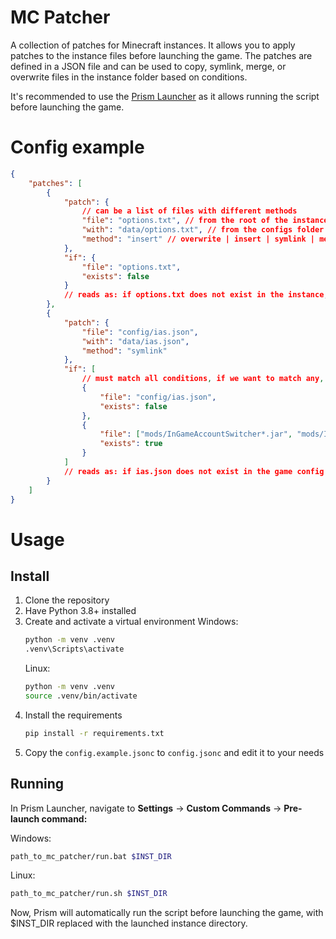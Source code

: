 # MC Patcher

A collection of patches for Minecraft instances. It allows you to apply patches to the instance files before launching the game. The patches are defined in a JSON file and can be used to copy, symlink, merge, or overwrite files in the instance folder based on conditions.

It's recommended to use the [Prism Launcher](https://prismlauncher.org/download/) as it allows running the script before launching the game.

# Config example

```json
{
    "patches": [
        {
            "patch": {
                // can be a list of files with different methods
                "file": "options.txt", // from the root of the instance
                "with": "data/options.txt", // from the configs folder
                "method": "insert" // overwrite | insert | symlink | merge
            },
            "if": {
                "file": "options.txt",
                "exists": false
            }
            // reads as: if options.txt does not exist in the instance, get it from the configs folder
        },
        {
            "patch": {
                "file": "config/ias.json",
                "with": "data/ias.json",
                "method": "symlink"
            },
            "if": [
                // must match all conditions, if we want to match any, we can use "or" inside the object with the same structure
                {
                    "file": "config/ias.json",
                    "exists": false
                },
                {
                    "file": ["mods/InGameAccountSwitcher*.jar", "mods/In-Game Account Switcher*.jar"], // match any variant of the mod file
                    "exists": true
                }
            ]
            // reads as: if ias.json does not exist in the game config folder and in-game account switcher mod is installed, symlink ias.json from the configs folder
        }
    ]
}

```
# Usage

## Install

1. Clone the repository
2. Have Python 3.8+ installed
3. Create and activate a virtual environment
    Windows:
    ```bash
    python -m venv .venv
    .venv\Scripts\activate
    ```
    Linux:
    ```bash
    python -m venv .venv
    source .venv/bin/activate
    ```
4. Install the requirements
    ```bash
    pip install -r requirements.txt
    ```
5. Copy the `config.example.jsonc` to `config.jsonc` and edit it to your needs

## Running

In Prism Launcher, navigate to **Settings** -> **Custom Commands** -> **Pre-launch command:**

Windows:
```bash
path_to_mc_patcher/run.bat $INST_DIR
```
Linux:
```bash
path_to_mc_patcher/run.sh $INST_DIR
```

Now, Prism will automatically run the script before launching the game, with $INST_DIR replaced with the launched instance directory.
